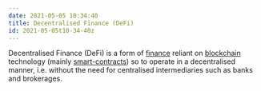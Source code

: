 ```yaml
---
date: 2021-05-05 10:34:40
title: Decentralised Finance (DeFi)
id: 2021-05-05t10-34-40z
---
```


Decentralised Finance (DeFi) is a form of [finance](./2021-05-05t10-22-45z.md)
reliant on [blockchain](./2021-05-05t11-02-30z.md) technology (mainly
[smart-contracts](./2021-05-05t11-04-18z.md)) so to operate in a decentralised
manner, i.e. without the need for centralised intermediaries such as banks and
brokerages.
